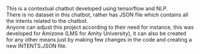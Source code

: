 This is a contextual chatbot developed using tensorflow and NLP.<br>
There is no dataset in this chatbot, rather has JSON file which contains all the intents related to the chatbot.<br>
Anyone can adjust this project according to their need for instance, this was developed for Amizone (LMS for Amity University), it can also be created for any other means just by making few changes in the code and creating a new INTENTS.JSON file.
